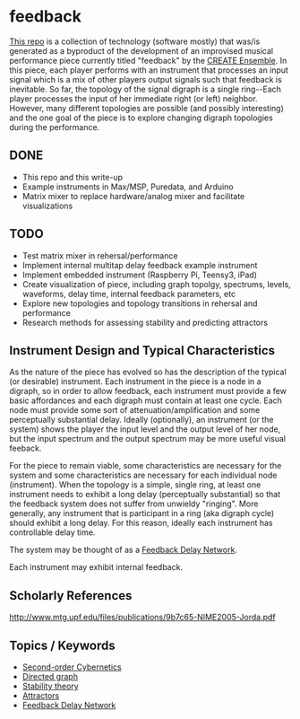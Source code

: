 # feedback

[This repo][] is a collection of technology (software mostly) that was/is
generated as a byproduct of the development of an improvised musical
performance piece currently titled "feedback" by the [CREATE Ensemble][]. In
this piece, each player performs with an instrument that processes an input
signal which is a mix of other players output signals such that feedback is
inevitable. So far, the topology of the signal digraph is a single ring--Each
player processes the input of her immediate right (or left) neighbor. However,
many different topologies are possible (and possibly interesting) and the one
goal of the piece is to explore changing digraph topologies during the
performance.

## DONE

- This repo and this write-up
- Example instruments in Max/MSP, Puredata, and Arduino
- Matrix mixer to replace hardware/analog mixer and facilitate visualizations

## TODO

- Test matrix mixer in rehersal/performance
- Implement internal multitap delay feedback example instrument
- Implement embedded instrument (Raspberry Pi, Teensy3, iPad)
- Create visualization of piece, including graph topolgy, spectrums, levels,
  waveforms, delay time, internal feedback parameters, etc
- Explore new topologies and topology transitions in rehersal and performance
- Research methods for assessing stability and predicting attractors

## Instrument Design and Typical Characteristics

As the nature of the piece has evolved so has the description of the typical
(or desirable) instrument. Each instrument in the piece is a node in a digraph,
so in order to allow feedback, each instrument must provide a few basic
affordances and each digraph must contain at least one cycle. Each node must
provide some sort of attenuation/amplification and some perceptually
substantial delay. Ideally (optionally), an instrument (or the system) shows
the player the input level and the output level of her node, but the input
spectrum and the output spectrum may be more useful visual feeback.

For the piece to remain viable, some characteristics are necessary for the
system and some characteristics are necessary for each individual node
(instrument). When the topology is a simple, single ring, at least one
instrument needs to exhibit a long delay (perceptually substantial) so that the
feedback system does not suffer from unwieldy "ringing". More generally, any
instrument that is participant in a ring (aka digraph cycle) should exhibit a
long delay. For this reason, ideally each instrument has controllable delay
time.

The system may be thought of as a [Feedback Delay Network][].

Each instrument may exhibit internal feedback.

## Scholarly References

http://www.mtg.upf.edu/files/publications/9b7c65-NIME2005-Jorda.pdf

## Topics / Keywords

- [Second-order Cybernetics][]  
- [Directed graph][]  
- [Stability theory][]  
- [Attractors][]  
- [Feedback Delay Network][]  

[CREATE Ensemble]: https://github.com/create-ensemble
[This repo]: https://github.com/create-ensemble/feedback
[Second-order Cybernetics]: http://en.wikipedia.org/wiki/Second-order_cybernetics
[Directed graph]: http://en.wikipedia.org/wiki/Directed_graph
[Stability theory]: http://en.wikipedia.org/wiki/Stability_theory
[Attractors]: http://en.wikipedia.org/wiki/Attractor
[Feedback Delay Network]: https://ccrma.stanford.edu/~jos/cfdn/Feedback_Delay_Networks.html
